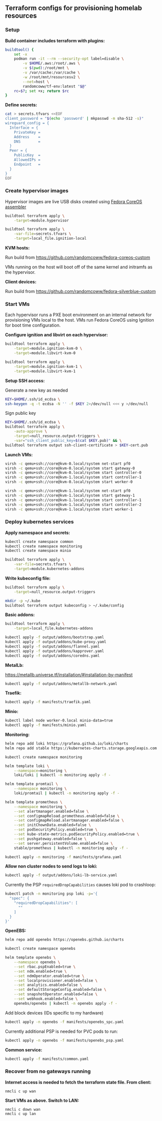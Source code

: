 ## Terraform configs for provisioning homelab resources

### Setup

**Build container includes terraform with plugins:**

```bash
buildtool() {
    set -x
    podman run -it --rm --security-opt label=disable \
        -v $HOME/.aws:/root/.aws \
        -v $(pwd):/root/mnt \
        -v /var/cache:/var/cache \
        -w /root/mnt/resourcesv2 \
        --net=host \
        randomcoww/tf-env:latest "$@"
    rc=$?; set +x; return $rc
}
```

**Define secrets:**

```bash
cat > secrets.tfvars <<EOF
client_password = "$(echo 'password' | mkpasswd -m sha-512 -s)"
wireguard_config = {
  Interface = {
    PrivateKey =
    Address    =
    DNS        =
  }
  Peer = {
    PublicKey  =
    AllowedIPs =
    Endpoint   =
  }
}
EOF
```

### Create hypervisor images

Hypervisor images are live USB disks created using [Fedora CoreOS assembler](https://github.com/coreos/coreos-assembler)

```bash
buildtool terraform apply \
    -target=module.hypervisor
```

```bash
buildtool terraform apply \
    -var-file=secrets.tfvars \
    -target=local_file.ignition-local
```

**KVM hosts:**

Run build from https://github.com/randomcoww/fedora-coreos-custom

VMs running on the host will boot off of the same kernel and initramfs as the hypervisor.

**Client devices:**

Run build from https://github.com/randomcoww/fedora-silverblue-custom

### Start VMs

Each hypervisor runs a PXE boot environment on an internal network for provisioning VMs local to the host. VMs run Fedora CoreOS using Ignition for boot time configuration.

**Configure ignition and libvirt on each hypervisor:**

```bash
buildtool terraform apply \
    -target=module.ignition-kvm-0 \
    -target=module.libvirt-kvm-0

buildtool terraform apply \
    -target=module.ignition-kvm-1 \
    -target=module.libvirt-kvm-1
```

**Setup SSH access:**

Generate a new key as needed
```bash
KEY=$HOME/.ssh/id_ecdsa \
ssh-keygen -q -t ecdsa -N '' -f $KEY 2>/dev/null <<< y >/dev/null
```

Sign public key
```bash
KEY=$HOME/.ssh/id_ecdsa \
buildtool terraform apply \
    -auto-approve \
    -target=null_resource.output-triggers \
    -var="ssh_client_public_key=$(cat $KEY.pub)" && \
buildtool terraform output ssh-client-certificate > $KEY-cert.pub
```

**Launch VMs:**

```bash
virsh -c qemu+ssh://core@kvm-0.local/system net-start pf0
virsh -c qemu+ssh://core@kvm-0.local/system start gateway-0
virsh -c qemu+ssh://core@kvm-0.local/system start controller-0
virsh -c qemu+ssh://core@kvm-1.local/system start controller-1
virsh -c qemu+ssh://core@kvm-0.local/system start worker-0

virsh -c qemu+ssh://core@kvm-1.local/system net-start pf0
virsh -c qemu+ssh://core@kvm-1.local/system start gateway-1
virsh -c qemu+ssh://core@kvm-1.local/system start controller-1
virsh -c qemu+ssh://core@kvm-1.local/system start controller-2
virsh -c qemu+ssh://core@kvm-1.local/system start worker-1
```

### Deploy kubernetes services

**Apply namespace and secrets:**

```bash
kubectl create namespace common
kubectl create namespace monitoring
kubectl create namespace minio

buildtool terraform apply \
    -var-file=secrets.tfvars \
    -target=module.kubernetes-addons
```

**Write kubeconfig file:**

```bash
buildtool terraform apply \
    -target=null_resource.output-triggers

mkdir -p ~/.kube
buildtool terraform output kubeconfig > ~/.kube/config
```

**Basic addons:**

```bash
buildtool terraform apply \
    -target=local_file.kubernetes-addons

kubectl apply -f output/addons/bootstrap.yaml
kubectl apply -f output/addons/kube-proxy.yaml
kubectl apply -f output/addons/flannel.yaml
kubectl apply -f output/addons/kapprover.yaml
kubectl apply -f output/addons/coredns.yaml
```

**MetalLb:**

https://metallb.universe.tf/installation/#installation-by-manifest

```bash
kubectl apply -f output/addons/metallb-network.yaml
```

**Traefik:**

```bash
kubectl apply -f manifests/traefik.yaml
```

**Minio:**

```bash
kubectl label node worker-0.local minio-data=true
kubectl apply -f manifests/minio.yaml
```

**Monitoring:**

```bash
helm repo add loki https://grafana.github.io/loki/charts
helm repo add stable https://kubernetes-charts.storage.googleapis.com

kubectl create namespace monitoring

helm template loki \
    --namespace=monitoring \
    loki/loki | kubectl -n monitoring apply -f -

helm template promtail \
    --namespace monitoring \
    loki/promtail | kubectl -n monitoring apply -f -

helm template prometheus \
    --namespace monitoring \
    --set alertmanager.enabled=false \
    --set configmapReload.prometheus.enabled=false \
    --set configmapReload.alertmanager.enabled=false \
    --set initChownData.enabled=false \
    --set podSecurityPolicy.enabled=true \
    --set kube-state-metrics.podSecurityPolicy.enabled=true \
    --set pushgateway.enabled=false \
    --set server.persistentVolume.enabled=false \
    stable/prometheus | kubectl -n monitoring apply -f -

kubectl apply -n monitoring -f manifests/grafana.yaml
```

**Allow non cluster nodes to send logs to loki:**

```bash
kubectl apply -f output/addons/loki-lb-service.yaml
```

Currently the PSP `requiredDropCapabilities` causes loki pod to crashloop:
```bash
kubectl patch -n monitoring psp loki -p='{
  "spec": {
    "requiredDropCapabilities": [
      ""
    ]
  }
}'
```

**OpenEBS:**

```bash
helm repo add openebs https://openebs.github.io/charts

kubectl create namespace openebs

helm template openebs \
    --namespace openebs \
    --set rbac.pspEnabled=true \
    --set ndm.enabled=true \
    --set ndmOperator.enabled=true \
    --set localprovisioner.enabled=false \
    --set analytics.enabled=false \
    --set defaultStorageConfig.enabled=false \
    --set snapshotOperator.enabled=false \
    --set webhook.enabled=false \
    openebs/openebs | kubectl -n openebs apply -f -
```

Add block devices (IDs specific to my hardware)
```bash
kubectl apply -n openebs -f manifests/openebs_spc.yaml
```

Currently additional PSP is needed for PVC pods to run:
```bash
kubectl apply -n openebs -f manifests/openebs_psp.yaml
```

**Common service:**

```bash
kubectl apply -f manifests/common.yaml
```

### Recover from no gateways running

**Internet access is needed to fetch the terraform state file. From client:**

```
nmcli c up wan
```

**Start VMs as above. Switch to LAN:**

```
nmcli c down wan
nmcli c up lan
```
